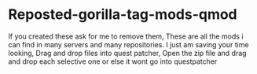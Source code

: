 # Reposted-gorilla-tag-mods-qmod
If you created these ask for me to remove them, These are all the mods i can find in many servers and many repositories. I just am saving your time looking, Drag and drop files into quest patcher, Open the zip file and drag and drop each selective one or else it wont go into questpatcher
